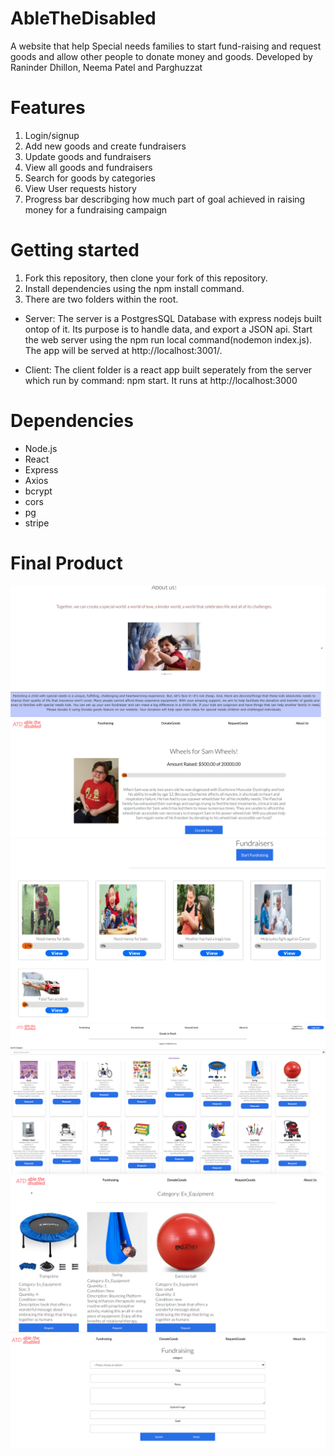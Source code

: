 # AbleTheDisabled
A website that help Special needs families to start fund-raising and request goods and allow other people to donate money and goods. Developed by Raninder Dhillon, Neema Patel and Parghuzzat

# Features
1. Login/signup
2. Add new goods and  create fundraisers
3. Update goods and fundraisers
4. View all goods and fundraisers
5. Search for goods by categories
6. View User requests history
7. Progress bar describging how much part of goal achieved in raising money for a fundraising campaign

# Getting started
1. Fork this repository, then clone your fork of this repository.
2. Install dependencies using the npm install command.
3. There are two folders within the root.

- Server: The server is a PostgresSQL Database with express nodejs built ontop of it. Its purpose is to handle data, and export a JSON api. Start the web server using the npm run local command(nodemon index.js). The app will be served at http://localhost:3001/.

- Client: The client folder is a react app built seperately from the server which run by command: npm start. It runs at http://localhost:3000

# Dependencies 
- Node.js
- React
- Express
- Axios
- bcrypt
- cors
- pg
- stripe
 
# Final Product
!["About Project"](screenshots/About.png)
!["FundRaising"](screenshots/fund-raising.png)
!["Fundraisers"](screenshots/fundraisers.png)
!["Goods"](screenshots/allgoods.png)
!["Category"](screenshots/goods.png)
!["Form"](screenshots/form.png)
